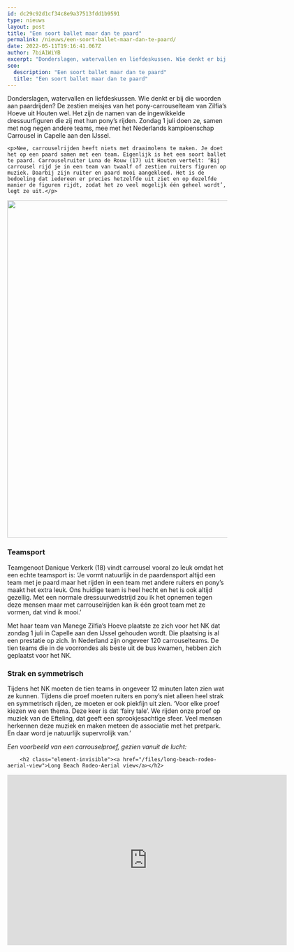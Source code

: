 ```yaml
---
id: dc29c92d1cf34c8e9a37513fdd1b9591
type: nieuws
layout: post
title: "Een soort ballet maar dan te paard"
permalink: /nieuws/een-soort-ballet-maar-dan-te-paard/
date: 2022-05-11T19:16:41.067Z
author: 7biA1WiYB
excerpt: "Donderslagen, watervallen en liefdeskussen. Wie denkt er bij die woorden aan paardrijden? De zestien meisjes van het pony-carrouselteam van Zilfia’s Hoeve uit Houten wel. Het zijn de namen van de ingewikkelde dressuurfiguren die zij met hun pony’s rijden. Zondag 1 juli doen ze, samen met nog negen andere teams, mee met het Nederlands kampioenschap Carrousel in Capelle aan den IJssel.  "
seo:
  description: "Een soort ballet maar dan te paard"
  title: "Een soort ballet maar dan te paard"
---
```

Donderslagen, watervallen en liefdeskussen. Wie denkt er bij die woorden aan paardrijden? De zestien meisjes van het pony-carrouselteam van Zilfia’s Hoeve uit Houten wel. Het zijn de namen van de ingewikkelde dressuurfiguren die zij met hun pony’s rijden. Zondag 1 juli doen ze, samen met nog negen andere teams, mee met het Nederlands kampioenschap Carrousel in Capelle aan den IJssel.  

    <p>Nee, carrouselrijden heeft niets met draaimolens te maken. Je doet het op een paard samen met een team. Eigenlijk is het een soort ballet te paard. Carrouselruiter Luna de Rouw (17) uit Houten vertelt: ‘Bij carrousel rijd je in een team van twaalf of zestien ruiters figuren op muziek. Daarbij zijn ruiter en paard mooi aangekleed. Het is de bedoeling dat iedereen er precies hetzelfde uit ziet en op dezelfde manier de figuren rijdt, zodat het zo veel mogelijk één geheel wordt’, legt ze uit.</p>
<p><div class="media media-element-container media-default"><div id="file-533797" class="file file-image file-image-jpeg">

        
  
  <div class="content">
    <img height="772" width="1600" class="media-element file-default" data-delta="1" src="https://7dagen.netlify.app/sites/default/files/carrousel%202.jpg" alt="">  </div>

  
</div>
</div>
<h3>Teamsport</h3>
<p>Teamgenoot Danique Verkerk (18) vindt carrousel vooral zo leuk omdat het een echte teamsport is: ‘Je vormt natuurlijk in de paardensport altijd een team met je paard maar het rijden in een team met andere ruiters en pony’s maakt het extra leuk. Ons huidige team is heel hecht en het is ook altijd gezellig. Met een normale dressuurwedstrijd zou ik het opnemen tegen deze mensen maar met carrouselrijden kan ik één groot team met ze vormen, dat vind ik mooi.’</p>
<p>Met haar team van Manege Zilfia’s Hoeve plaatste ze zich voor het NK dat zondag 1 juli in Capelle aan den IJssel gehouden wordt. Die plaatsing is al een prestatie op zich. In Nederland zijn ongeveer 120 carrouselteams. De tien teams die in de voorrondes als beste uit de bus kwamen, hebben zich geplaatst voor het NK.</p>
<h3>Strak en symmetrisch</h3>
<p>Tijdens het NK moeten de tien teams in ongeveer 12 minuten laten zien wat ze kunnen. Tijdens die proef moeten ruiters en pony’s niet alleen heel strak en symmetrisch rijden, ze moeten er ook piekfijn uit zien. ‘Voor elke proef kiezen we een thema. Deze keer is dat ‘fairy tale’. We rijden onze proef op muziek van de Efteling, dat geeft een sprookjesachtige sfeer. Veel mensen herkennen deze muziek en maken meteen de associatie met het pretpark. En daar word je natuurlijk supervrolijk van.’</p>
<p><em>Een voorbeeld van een carrouselproef, gezien vanuit de lucht:</em></p>
<p><div class="media media-element-container media-default"><div id="file-533798" class="file file-video file-video-youtube">

        <h2 class="element-invisible"><a href="/files/long-beach-rodeo-aerial-view">Long Beach Rodeo-Aerial view</a></h2>
    
  
  <div class="content">
    <div class="media-youtube-video media-element file-default media-youtube-1">
  <iframe class="media-youtube-player" width="640" height="390" title="Long Beach Rodeo-Aerial view" src="https://www.youtube.com/embed/5luVBr-a41I?wmode=opaque&controls=" name="Long Beach Rodeo-Aerial view" frameborder="0" allowfullscreen="">Video van Long Beach Rodeo-Aerial view</iframe>
</div>
  </div>

  
</div>
</div>  
